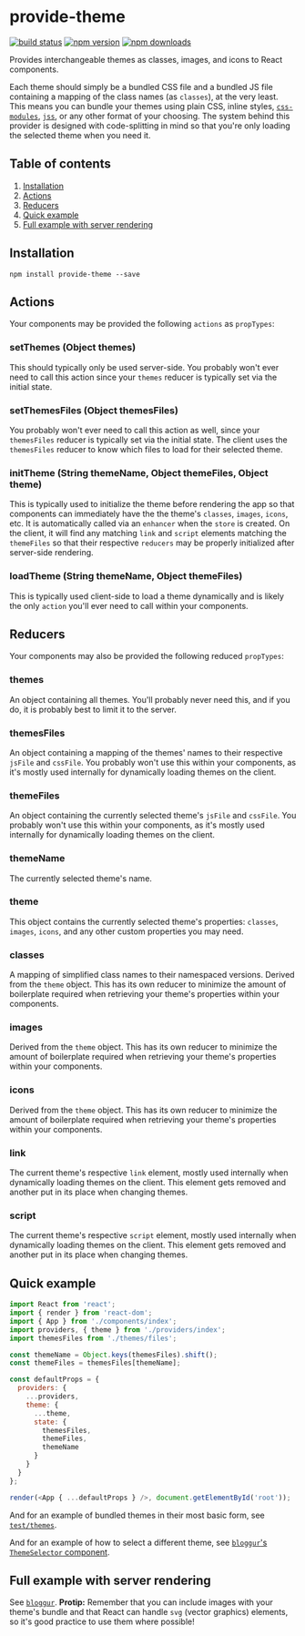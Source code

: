 # provide-theme

[![build status](https://img.shields.io/travis/loggur/provide-theme/master.svg?style=flat-square)](https://travis-ci.org/loggur/provide-theme) [![npm version](https://img.shields.io/npm/v/provide-theme.svg?style=flat-square)](https://www.npmjs.com/package/provide-theme)
[![npm downloads](https://img.shields.io/npm/dm/provide-theme.svg?style=flat-square)](https://www.npmjs.com/package/provide-theme)

Provides interchangeable themes as classes, images, and icons to React components.

Each theme should simply be a bundled CSS file and a bundled JS file containing a mapping of the class names (as `classes`), at the very least.  This means you can bundle your themes using plain CSS, inline styles, [`css-modules`](https://github.com/css-modules/css-modules), [`jss`](https://github.com/jsstyles/jss), or any other format of your choosing.  The system behind this provider is designed with code-splitting in mind so that you're only loading the selected theme when you need it.


## Table of contents

1.  [Installation](#installation)
2.  [Actions](#actions)
3.  [Reducers](#reducers)
7.  [Quick example](#quick-example)
7.  [Full example with server rendering](#full-example-with-server-rendering)


## Installation

```
npm install provide-theme --save
```


## Actions

Your components may be provided the following `actions` as `propTypes`:

### setThemes (Object themes)

This should typically only be used server-side.  You probably won't ever need to call this action since your `themes` reducer is typically set via the initial state.

### setThemesFiles (Object themesFiles)

You probably won't ever need to call this action as well, since your `themesFiles` reducer is typically set via the initial state.  The client uses the `themesFiles` reducer to know which files to load for their selected theme.

### initTheme (String themeName, Object themeFiles, Object theme)

This is typically used to initialize the theme before rendering the app so that components can immediately have the the theme's `classes`, `images`, `icons`, etc.  It is automatically called via an `enhancer` when the `store` is created.  On the client, it will find any matching `link` and `script` elements matching the `themeFiles` so that their respective `reducers` may be properly initialized after server-side rendering.

### loadTheme (String themeName, Object themeFiles)

This is typically used client-side to load a theme dynamically and is likely the only `action` you'll ever need to call within your components.


## Reducers

Your components may also be provided the following reduced `propTypes`:

### themes

An object containing all themes.  You'll probably never need this, and if you do, it is probably best to limit it to the server.

### themesFiles

An object containing a mapping of the themes' names to their respective `jsFile` and `cssFile`.  You probably won't use this within your components, as it's mostly used internally for dynamically loading themes on the client.

### themeFiles

An object containing the currently selected theme's `jsFile` and `cssFile`.  You probably won't use this within your components, as it's mostly used internally for dynamically loading themes on the client.

### themeName

The currently selected theme's name.

### theme

This object contains the currently selected theme's properties: `classes`, `images`, `icons`, and any other custom properties you may need.

### classes

A mapping of simplified class names to their namespaced versions.  Derived from the `theme` object.  This has its own reducer to minimize the amount of boilerplate required when retrieving your theme's properties within your components.

### images

Derived from the `theme` object.  This has its own reducer to minimize the amount of boilerplate required when retrieving your theme's properties within your components.

### icons

Derived from the `theme` object.  This has its own reducer to minimize the amount of boilerplate required when retrieving your theme's properties within your components.

### link

The current theme's respective `link` element, mostly used internally when dynamically loading themes on the client.  This element gets removed and another put in its place when changing themes.

### script

The current theme's respective `script` element, mostly used internally when dynamically loading themes on the client.  This element gets removed and another put in its place when changing themes.


## Quick example

```js
import React from 'react';
import { render } from 'react-dom';
import { App } from './components/index';
import providers, { theme } from './providers/index';
import themesFiles from './themes/files';

const themeName = Object.keys(themesFiles).shift();
const themeFiles = themesFiles[themeName];

const defaultProps = {
  providers: {
    ...providers,
    theme: {
      ...theme,
      state: {
        themesFiles,
        themeFiles,
        themeName
      }
    }
  }
};

render(<App { ...defaultProps } />, document.getElementById('root'));
```

And for an example of bundled themes in their most basic form, see [`test/themes`](https://github.com/loggur/provide-theme/tree/master/test/themes).

And for an example of how to select a different theme, see [`bloggur`'s `ThemeSelector` component](https://github.com/loggur/bloggur/blob/master/src/components/ThemeSelector.js).


## Full example with server rendering

See [`bloggur`](https://github.com/loggur/bloggur).  **Protip:**  Remember that you can include images with your theme's bundle and that React can handle `svg` (vector graphics) elements, so it's good practice to use them where possible!
